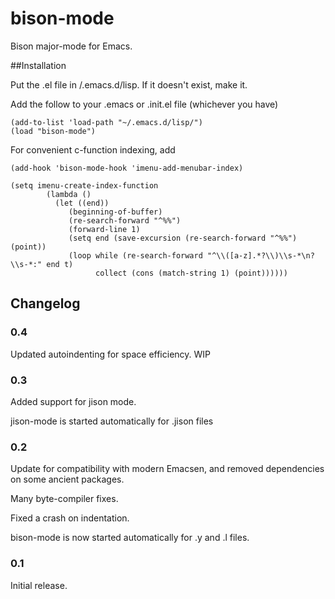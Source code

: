 # bison-mode

Bison major-mode for Emacs.

##Installation

Put the .el file in /.emacs.d/lisp. If it doesn't exist, make it.

Add the follow to your .emacs or .init.el file (whichever you have)
```
(add-to-list 'load-path "~/.emacs.d/lisp/")
(load "bison-mode")
```
For convenient c-function indexing, add
```
(add-hook 'bison-mode-hook 'imenu-add-menubar-index)
```
```
(setq imenu-create-index-function 
        (lambda ()
          (let ((end))
             (beginning-of-buffer)
             (re-search-forward "^%%")
             (forward-line 1)
             (setq end (save-excursion (re-search-forward "^%%") (point))
             (loop while (re-search-forward "^\\([a-z].*?\\)\\s-*\n?\\s-*:" end t)
                   collect (cons (match-string 1) (point))))))
```
## Changelog
### 0.4
Updated autoindenting for space efficiency. WIP

### 0.3

Added support for jison mode.

jison-mode is started automatically for .jison files

### 0.2

Update for compatibility with modern Emacsen, and removed dependencies
on some ancient packages.

Many byte-compiler fixes.

Fixed a crash on indentation.

bison-mode is now started automatically for .y and .l files.

### 0.1

Initial release.
